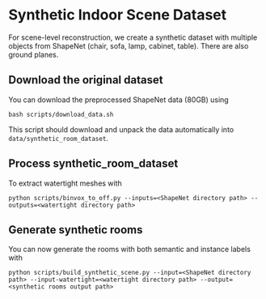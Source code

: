 # Synthetic Indoor Scene Dataset
For scene-level reconstruction, we create a synthetic dataset with multiple objects from ShapeNet (chair, sofa, lamp, cabinet, table). There are also ground planes.

## Download the original dataset
You can download the preprocessed ShapeNet data (80GB) using

```
bash scripts/download_data.sh
```

This script should download and unpack the data automatically into `data/synthetic_room_dataset`.  

## Process synthetic_room_dataset
To extract watertight meshes with 
```
python scripts/binvox_to_off.py --inputs=<ShapeNet directory path> --outputs=<watertight directory path>
```

## Generate synthetic rooms
You can now generate the rooms with both semantic and instance labels with 
```
python scripts/build_synthetic_scene.py --input=<ShapeNet directory path> --input-watertight=<watertight directory path> --output=<synthetic rooms output path>
```